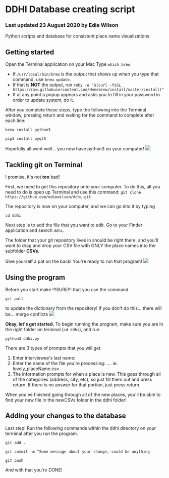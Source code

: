 # DDHI Database creating script
### Last updated 23 August 2020 by Edie Wilson
Python scripts and database for consistent place name visualizations

## Getting started 
Open the Terminal application on your Mac
Type `which brew`

- If `/usr/local/bin/brew` is the output that shows up when you type that command, use
`brew update`.
- If that is **NOT** the output, run `ruby -e "$(curl -fsSL https://raw.githubusercontent.com/Homebrew/install/master/install)"`
- If at any point a popup appears and asks you to fill in your password in order to update system, do it.

After you complete these steps, type the following into the Terminal window, pressing return and waiting for the command to complete after each line:


`brew install python3`


`pip3 install pyqt5`

Hopefully all went well... you now have python3 on your computer!
![](https://media.giphy.com/media/2lbhL8dSGMh8I/giphy.gif)

## Tackling git on Terminal
I promise, it's not **too** bad!

First, we need to get this repository onto your computer. To do this, all you need to do is open up Terminal and use this command: 
`git clone https://github.com/ediewilson/ddhi.git`


The repository is now on your computer, and we can go into it by typing 

`cd ddhi`

Next step is to add the file that you want to edit. Go to your Finder application and search `ddhi`. 

The folder that your git repository lives in should be right there, and you'll want to drag and drop your CSV file with ONLY the place names into the subfolder **CSVs**. 

Give yourself a pat on the back! You're ready to run that program! 
![](https://media.giphy.com/media/s2qXK8wAvkHTO/giphy.gif)

## Using the program
Before you start make !!!SURE!!! that you use the command 

`git pull` 

to update the dictionary from the repository! If you don't do this... there will be... merge conflicts 
![](https://media.giphy.com/media/117gK0K7OZ8UcE/giphy.gif)

**Okay, let's get started.**
To begin running the program, make sure you are in the right folder on terminal (`cd ddhi`), and run 

`python3 ddhi.py`


There are 3 types of prompts that you will get.
1. Enter interviewee's last name: 
2. Enter the name of the file you're processing: .... ie. lovely_placeName.csv
3. The information prompts for when a place is new. This goes through all of the categories (address, city, etc), so just fill them out and press return. If there is no answer for that portion, just press return. 


When you've finished going through all of the new places, you'll be able to find your new file in the newCSVs folder in the ddhi folder! 

## Adding your changes to the database
Last step! 
Run the following commands within the ddhi directory on your terminal after you run the program. 


`git add .`


`git commit -m "Some message about your change, could be anything`


`git push`


And with that you're DONE!
